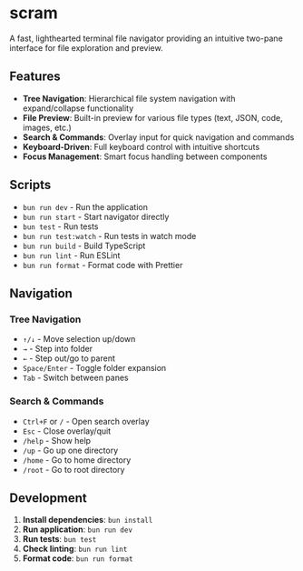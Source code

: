 # scram

A fast, lighthearted terminal file navigator providing an intuitive two-pane interface for file exploration and preview.

## Features

- **Tree Navigation**: Hierarchical file system navigation with expand/collapse functionality
- **File Preview**: Built-in preview for various file types (text, JSON, code, images, etc.)
- **Search & Commands**: Overlay input for quick navigation and commands
- **Keyboard-Driven**: Full keyboard control with intuitive shortcuts
- **Focus Management**: Smart focus handling between components

## Scripts

- `bun run dev` - Run the application
- `bun run start` - Start navigator directly
- `bun test` - Run tests
- `bun run test:watch` - Run tests in watch mode
- `bun run build` - Build TypeScript
- `bun run lint` - Run ESLint
- `bun run format` - Format code with Prettier

## Navigation

### Tree Navigation
- `↑/↓` - Move selection up/down
- `→` - Step into folder
- `←` - Step out/go to parent
- `Space/Enter` - Toggle folder expansion
- `Tab` - Switch between panes

### Search & Commands
- `Ctrl+F` or `/` - Open search overlay
- `Esc` - Close overlay/quit
- `/help` - Show help
- `/up` - Go up one directory
- `/home` - Go to home directory
- `/root` - Go to root directory

## Development

1. **Install dependencies**: `bun install`
2. **Run application**: `bun run dev`
3. **Run tests**: `bun test`
4. **Check linting**: `bun run lint`
5. **Format code**: `bun run format`
